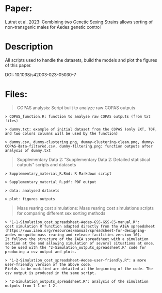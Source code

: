 # Paper: 

Lutrat et al. 2023: Combining two Genetic Sexing Strains allows sorting of non-transgenic males for Aedes genetic control

# Description

All scripts used to handle the datasets, build the models and plot the figures of this paper.

DOI: 10.1038/s42003-023-05030-7

# Files:

> COPAS analysis: Script built to analyze raw COPAS outputs 

	> COPAS_function.R: function to analyse raw COPAS outputs (from txt files)	

	> dummy.txt: example of initial dataset from the COPAS (only EXT, TOF, and two colors columns will be used by the function)

	> dummy.csv, dummy-clustering.png, dummy-clustering-clean.png, dummy-COPAS-data-filtered.csv, dummy-filtering.png: function outputs after analysis of dummy.txt

> Supplementary Data 2: "Supplementary Data 2: Detailed statistical outputs" scripts and datasets

	> Supplementary_material_R.Rmd: R Markdown script

	> Supplementary_material_R.pdf: PDF output	

	> data: analysed datasets
	
	> plot: figures outputs

> Mass rearing cost simulations: Mass rearing cost simulations scripts for comparing different sex sorting methods 

	> "1-1-Simulation_cost_spreadsheet-Aedes-GSS-GSS-CS-manual.R": 
	cost simulation R function adapted directly from the AIEA spreedsheet 
	(https://www.iaea.org/resources/manual/spreadsheet-for-designing-aedes-mosquito-mass-rearing-and-release-facilities-version-10). 
	It follows the structure of the IAEA spreadsheet with a simulation section at the end allowing simulation of several situations at once. 
	To be used with the "2-Simulation_outputs_spreadsheet.R" code for producing a csv output and plots.
	
	> "1-2-Simulation_cost_spreadsheet-Aedes-user-friendly.R": a more user-friendly version of the above code. 
	Fields to be modified are detailed at the beginning of the code. The csv output is produced in the same script.

	> "2-Simulation_outputs_spreadsheet.R": analysis of the simulation outputs from 1-1 or 1-2.
	
